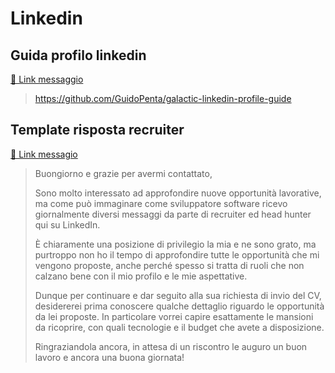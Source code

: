 # Linkedin

## Guida profilo linkedin

[🔗 Link messaggio](https://t.me/ptkdev_support_italian/575533/653786)

> https://github.com/GuidoPenta/galactic-linkedin-profile-guide


## Template risposta recruiter

[🔗 Link messagio](https://t.me/ptkdev_support_italian/1/180768)

> Buongiorno e grazie per avermi contattato,
>
> Sono molto interessato ad approfondire nuove opportunità lavorative, ma come può immaginare come sviluppatore software ricevo giornalmente diversi messaggi da parte di recruiter ed head hunter qui su LinkedIn.
>
> È chiaramente una posizione di privilegio la mia e ne sono grato, ma purtroppo non ho il tempo di approfondire tutte le opportunità che mi vengono proposte, anche perché spesso si tratta di ruoli che non calzano bene con il mio profilo e le mie aspettative.
>
> Dunque per continuare e dar seguito alla sua richiesta di invio del CV, desidererei prima conoscere qualche dettaglio riguardo le opportunità da lei proposte. In particolare vorrei capire esattamente le mansioni da ricoprire, con quali tecnologie e il budget che avete a disposizione.
>
> Ringraziandola ancora, in attesa di un riscontro le auguro un buon lavoro e ancora una buona giornata!


